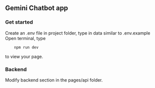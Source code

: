 ## Gemini Chatbot app

### Get started

Create an .env file in project folder, type in data similar to .env.example
Open terminal, type

```
    npm run dev
```

to view your page.

### Backend

Modify backend section in the pages/api folder.
